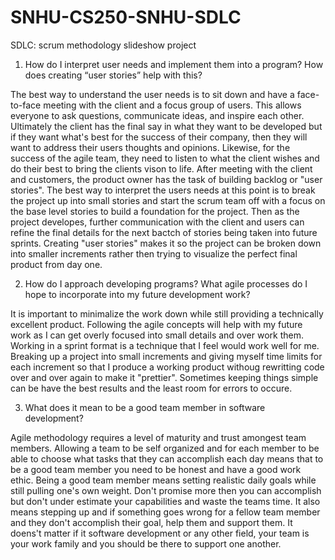 # SNHU-CS250-SNHU-SDLC
SDLC: scrum methodology slideshow project 

1. How do I interpret user needs and implement them into a program? How does creating “user stories” help with this?

The best way to understand the user needs is to sit down and have a face-to-face meeting with the client and a focus group of users. This allows everyone to ask questions, communicate ideas, and inspire each other. Ultimately the client has the final say in what they want to be developed but if they want what's best for the success of their company, then they will want to address their users thoughts and opinions. Likewise, for the success of the agile team, they need to listen to what the client wishes and do their best to bring the clients vison to life. After meeting with the client and customers, the product owner has the task of building backlog or "user stories". The best way to interpret the users needs at this point is to break the project up into small stories and start the scrum team off with a focus on the base level stories to build a foundation for the project. Then as the project developes, further communication with the client and users can refine the final details for the next bactch of stories being taken into future sprints.  Creating "user stories" makes it so the project can be broken down into smaller increments rather then trying to visualize the perfect final product from day one. 

2. How do I approach developing programs? What agile processes do I hope to incorporate into my future development work?

It is important to minimalize the work down while still providing a technically excellent product. Following the agile concepts will help with my future work as I can get overly focused into small details and over work them. Working in a sprint format is a technique that I feel would work well for me. Breaking up a project into small increments and giving myself time limits for each increment so that I produce a working product withoug rewritting code over and over again to make it "prettier". Sometimes keeping things simple can be have the best results and the least room for errors to occure. 


3. What does it mean to be a good team member in software development?

Agile methodology requires a level of maturity and trust amongest team members. Allowing a team to be self organized and for each member to be able to choose what tasks that they can accomplish each day means that to be a good team member you need to be honest and have a good work ethic. Being a good team member means setting realistic daily goals while still pulling one's own weight. Don't promise more then you can accomplish but don't under estimate your capabilities and waste the teams time. It also means stepping up and if something goes wrong for a fellow team member and they don't accomplish their goal, help them and support them. It doens't matter if it software development or any other field, your team is your work family and you should be there to support one another.  
